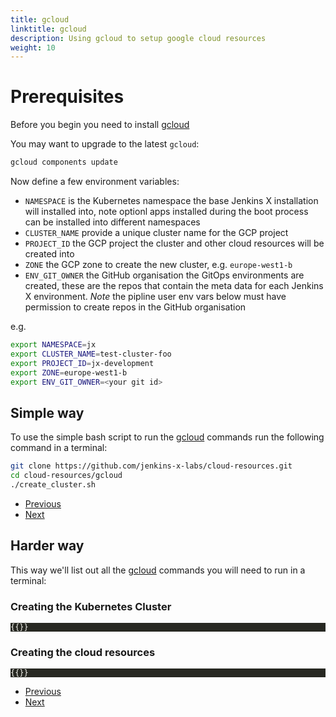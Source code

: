 ```yaml
---
title: gcloud
linktitle: gcloud
description: Using gcloud to setup google cloud resources
weight: 10
---
```


# Prerequisites

Before you begin you need to install [gcloud](https://cloud.google.com/sdk/gcloud)

You may want to upgrade to the latest `gcloud`:

```bash
gcloud components update
```

Now define a few environment variables:

- `NAMESPACE` is the Kubernetes namespace the base Jenkins X installation will installed into, note optionl apps installed during the boot process can be installed into different namespaces
- `CLUSTER_NAME` provide a unique cluster name for the GCP project
- `PROJECT_ID` the GCP project the cluster and other cloud resources will be created into
- `ZONE` the GCP zone to create the new cluster, e.g. `europe-west1-b`
- `ENV_GIT_OWNER` the GitHub organisation the GitOps environments are created, these are the repos that contain the meta data for each Jenkins X environment.  _Note_ the pipline user env vars below must have permission to create repos in the GitHub organisation

e.g.

```bash
export NAMESPACE=jx
export CLUSTER_NAME=test-cluster-foo
export PROJECT_ID=jx-development
export ZONE=europe-west1-b
export ENV_GIT_OWNER=<your git id>
```

## Simple way

To use the simple bash script to run the [gcloud](https://cloud.google.com/sdk/gcloud) commands run the following command in a terminal:


```bash
git clone https://github.com/jenkins-x-labs/cloud-resources.git
cd cloud-resources/gcloud
./create_cluster.sh
```

<nav>
  <ul class="pagination">
    <li class="page-item"><a class="page-link" href="../">Previous</a></li>
    <li class="page-item"><a class="page-link" href="../../repository">Next</a></li>
  </ul>
</nav>

## Harder way

This way we'll list out all the [gcloud](https://cloud.google.com/sdk/gcloud) commands you will need to run in a terminal:

### Creating the Kubernetes Cluster

<div class="highlight">
<pre style="color:#f8f8f2;background-color:#272822;-moz-tab-size:4;-o-tab-size:4;tab-size:4"><code class="language-bash hljs" data-lang="bash">{{<gcp-create-cluster>}}</code></pre>
</div>

### Creating the cloud resources

<div class="highlight">
<pre style="color:#f8f8f2;background-color:#272822;-moz-tab-size:4;-o-tab-size:4;tab-size:4"><code class="language-bash hljs" data-lang="bash">{{<gcp-create-resources>}}</code></pre>
</div>

<nav>
  <ul class="pagination">
    <li class="page-item"><a class="page-link" href="../">Previous</a></li>
    <li class="page-item"><a class="page-link" href="../../repository">Next</a></li>
  </ul>
</nav>
